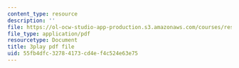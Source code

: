 ```yaml
---
content_type: resource
description: ''
file: https://ol-ocw-studio-app-production.s3.amazonaws.com/courses/res-8-005-vibrations-and-waves-problem-solving-fall-2012/55fb4dfc32784173cd4ef4c524e63e75_h4S4eHdwUL0.pdf
file_type: application/pdf
resourcetype: Document
title: 3play pdf file
uid: 55fb4dfc-3278-4173-cd4e-f4c524e63e75
---
```

